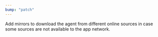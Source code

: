 ```yaml
---
bump: "patch"
---
```


Add mirrors to download the agent from different online sources in case some sources are not available to the app network.
